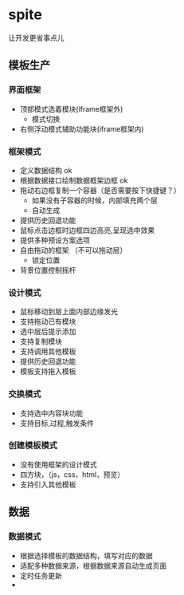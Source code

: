 spite
=====

让开发更省事点儿

## 模板生产
### 界面框架
+ 顶部模式选着模块(iframe框架外)
     * 模式切换
+ 右侧浮动模式辅助功能块(iframe框架内)

### 框架模式
+ 定义数据结构 ok
+ 根据数据接口绘制数据框架边框 ok
+ 拖动右边框复制一个容器（是否需要按下快捷键？）
     * 如果没有子容器的时候，内部填充两个层
     * 自动生成
+ 提供历史回退功能
+ 鼠标点击边框时边框四边高亮,呈现选中效果 
+ 提供多种预设方案选项
+ 自由拖动的框架 （不可以拖动层）
     * 锁定位置
+ 背景位置控制摇杆

### 设计模式
+ 鼠标移动到层上面内部边缘发光
+ 支持拖动已有模块
+ 选中层后提示添加
+ 支持复制模块
+ 支持调用其他模板
+ 提供历史回退功能
+ 模板支持拖入模板

### 交换模式
+ 支持选中内容块功能
+ 支持目标,过程,触发条件

### 创建模板模式
+ 没有使用框架的设计模式
+ 四方块，（js，css，html，预览）
+ 支持引入其他模板

## 数据
### 数据模式
+ 根据选择模板的数据结构，填写对应的数据
+ 适配多种数据来源，根据数据来源自动生成页面
+ 定时任务更新
+ 


